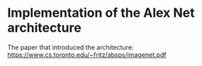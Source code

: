 # Implementation of the Alex Net architecture

The paper that introduced the architecture: https://www.cs.toronto.edu/~fritz/absps/imagenet.pdf
